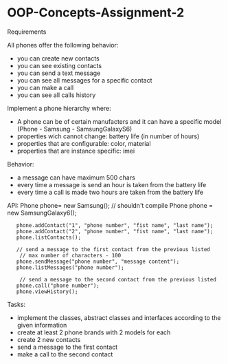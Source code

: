 # OOP-Concepts-Assignment-2
Requirements

All phones offer the following behavior:
- you can create new contacts
- you can see existing contacts
- you can send a text message
- you can see all messages for a specific contact
- you can make a call
- you can see all calls history


Implement a phone hierarchy where:
- A phone can be of certain manufacters and it can have a specific model (Phone - Samsung - SamsungGalaxyS6)
- properties wich cannot change: battery life (in number of hours)
- properties that are configurable: color, material
- properties that are instance specific: imei

Behavior: 
 - a message can have maximum 500 chars
 - every time a message is send an hour is taken from the battery life
 - every time a call is made two hours are taken from the battery life

API:
  Phone phone= new Samsung(); // shouldn't compile
       Phone phone = new SamsungGalaxy6();

       phone.addContact("1", "phone number", "fist name", "last name");
       phone.addContact("2", "phone number", "fist name", "last name");
       phone.listContacts();

       // send a message to the first contact from the previous listed
        // max number of characters - 100
       phone.sendMessage("phone number", "message content");
       phone.listMessages("phone number");

        // send a message to the second contact from the previous listed
       phone.call("phone number");
       phone.viewHistory();

Tasks:
- implement the classes, abstract classes and interfaces according to the given information
- create at least 2 phone brands with 2 models for each
- create 2 new contacts
- send a message to the first contact
- make a call to the second contact
